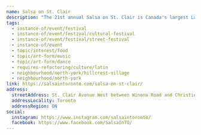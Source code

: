 ```yaml
---
name: Salsa on St. Clair
description: "The 21st annual Salsa on St. Clair is Canada's largest Latin-themed street festival, transforming St. Clair Avenue West into a vibrant celebration of Latin music, dance, food, and culture. This free, family-friendly event features hundreds of thousands of attendees celebrating with delicious eats, electrifying performances, live music, and non-stop dancing. The festival is the flagship event of Salsa in Toronto Festival."
tags:
  - instance-of/event/festival
  - instance-of/event/festival/cultural-festival
  - instance-of/event/festival/street-festival
  - instance-of/event
  - topic/interest/food
  - topic/art-form/music
  - topic/art-form/dance
  - requires-refactoring/culture/latin
  - neighbourhood/north-york/hillcrest-village
  - neighbourhood/north-york
link: https://salsaintoronto.com/salsa-on-st-clair/
address:
  streetAddress: St. Clair Avenue West between Winona Road and Christie Street
  addressLocality: Toronto
  addressRegion: ON
social:
  instagram: https://www.instagram.com/salsaintoronto/
  facebook: https://www.facebook.com/SalsaInTO/
---
```

